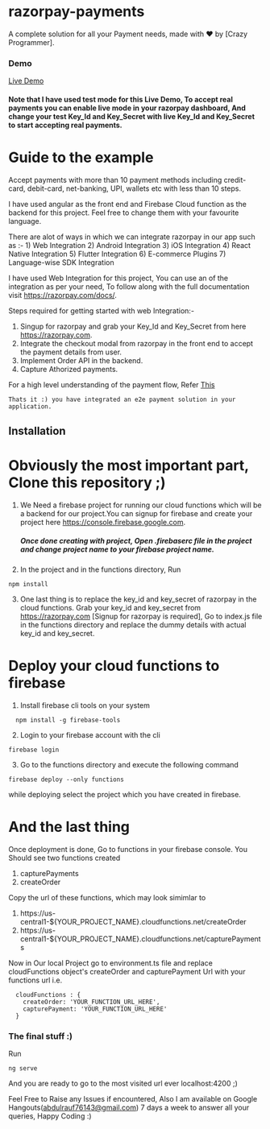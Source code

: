 



# razorpay-payments

A complete solution for all your Payment needs, made with :heart:  by [Crazy Programmer].

### Demo

<a target="_blank" href="https://razorpay-payments-5acbf.firebaseapp.com">Live Demo</a>

  #### Note that I have used test mode for this Live Demo, To accept real payments you can enable live mode in your razorpay dashboard, And change your test Key_Id and Key_Secret with live Key_Id and Key_Secret to start accepting real payments.
  


# Guide to the example

Accept payments with more than 10 payment methods including credit-card, debit-card, net-banking, UPI, wallets etc with less than 10 steps.

I have used angular as the front end and Firebase Cloud function as the backend for this project. Feel free to change them with your favourite language.
  
   There are alot of ways in which we can integrate razorpay in our app such as :-
      1) Web Integration
      2) Android Integration
      3) iOS Integration
      4) React Native Integration
      5) Flutter Integration
      6) E-commerce Plugins
      7) Language-wise SDK Integration
      
 I have used Web Integration for this project, You can use an of the integration as per your need, To follow along with the full documentation visit https://razorpay.com/docs/. 
 
 

Steps required for getting started with web Integration:-

1) Singup for razorpay and grab your Key_Id and Key_Secret from here https://razorpay.com.
2) Integrate the checkout modal from razorpay in the front end to accept the payment details from user.
3) Implement Order API in the backend.
4) Capture Athorized payments.
  

  For a high level understanding of the payment flow, Refer <a target="_blank" href="https://firebasestorage.googleapis.com/v0/b/razorpay-payments-5acbf.appspot.com/o/tech_flow_2.png?alt=media&token=6f52cbb2-4150-46d5-859f-ea4807d583e4">This</a>
  
    Thats it :) you have integrated an e2e payment solution in your application.
   
   
   
## Installation
 # Obviously the most important part, Clone this repository ;)

1) We Need a firebase project for running our cloud functions which will be a backend for our project.You can signup for firebase and create your project here https://console.firebase.google.com.

    ##### Once done creating with project, Open .firebaserc file in the project and change project name to your firebase project name.

2) In the project and in the functions directory, Run 

```
npm install 
```

3) One last thing is to replace the key_id and key_secret of razorpay in the cloud functions. Grab your key_id and key_secret from https://razorpay.com [Signup for razorpay is required], Go to index.js file in the functions directory and replace the dummy details with actual key_id and key_secret.

 # Deploy your cloud functions to firebase
 
 1) Install firebase cli tools on your system 
 
 ```
   npm install -g firebase-tools
 ```
   
  2) Login to your firebase account with the cli
  
```
firebase login
```

  3) Go to the functions directory and execute the following command
```
firebase deploy --only functions
```
  while deploying select the project which you have created in firebase.

# And the last thing

Once deployment is done, Go to functions in your firebase console. You Should see two functions created
1) capturePayments  
2) createOrder

Copy the url of these functions, which may look simimlar to 
1) https://us-central1-${YOUR_PROJECT_NAME}.cloudfunctions.net/createOrder
2) https://us-central1-${YOUR_PROJECT_NAME}.cloudfunctions.net/capturePayments

Now in Our local Project  go to environment.ts file and replace cloudFunctions object's createOrder and capturePayment Url with your functions url i.e. 

```
  cloudFunctions : {
    createOrder: 'YOUR_FUNCTION_URL_HERE',
    capturePayment: 'YOUR_FUNCTION_URL_HERE'
  }
```
### The final stuff :) 

Run

```
ng serve
```
And you are ready to go to the most visited url ever localhost:4200 ;)

Feel Free to Raise any Issues if encountered, Also I am available on Google Hangouts(abdulrauf76143@gmail.com) 7 days a week to answer all your queries, Happy Coding :)
